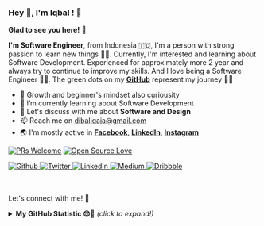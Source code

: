 ### Hey 👋, I'm Iqbal ! 🌆

**Glad to see you here!** :star_struck:

<b>I'm Software Engineer</b>, from Indonesia 🇮🇩, I'm a person with strong passion to learn new things 🧗‍♂️. Currently, I'm interested and learning about Software Development. Experienced for approximately more 2 year and always try to continue to improve my skills. And I love being a Software Engineer 👨‍💻. The green dots on my [**GitHub**](https://github.com/dibaliqaja?tab=repositories) represent my journey :running_man:

- 🧠 Growth and beginner's mindset also curiousity
- 🌱 I’m currently learning about Software Development
- 💬 Let's discuss with me about **Software and Design**
- 📫 Reach me on dibaliqaja@gmail.com 
- 🌏 I'm mostly active in 
    **[Facebook](https://www.facebook.com/dibaliqaja/)**, 
    **[LinkedIn](https://www.linkedin.com/in/dibaliqaja/)**, 
    **[Instagram](https://www.instagram.com/dibaliqaja/)** 

[![PRs Welcome](https://img.shields.io/badge/PRs-welcome-brightgreen.svg?style=flat&logo=github)](https://github.com/dibaliqaja) [![Open Source Love](https://badges.frapsoft.com/os/v2/open-source.svg?v=103)](https://github.com/dibaliqaja)

<a href="https://github.com/dibaliqaja" target="_blank">
   <img alt="Github" src="https://img.shields.io/badge/GitHub-100000?style=for-the-badge&logo=github&logoColor=white" />
</a> 
<a href="https://twitter.com/dibaliqaja" target="_blank">
   <img alt="Twitter" src="https://img.shields.io/badge/twitter-%231DA1F2.svg?&style=for-the-badge&logo=twitter&logoColor=white" />
</a> 
<a href="https://www.linkedin.com/in/dibaliqaja" target="_blank">
   <img alt="LinkedIn" src="https://img.shields.io/badge/linkedin-%230077B5.svg?&style=for-the-badge&logo=linkedin&logoColor=white" />
</a> 
<a href="https://medium.com/@dibaliqaja" target="_blank">
   <img alt="Medium" src="https://img.shields.io/badge/medium-%2312100E.svg?&style=for-the-badge&logo=medium&logoColor=white" />
</a>
<a href="https://dribbble.com/dibaliqaja" target="_blank">
   <img alt="Dribbble" src="https://img.shields.io/badge/Dribbble-EA4C89?style=for-the-badge&logo=dribbble&logoColor=white" />
</a>

<br/><br/>
Let's connect with me! 🚀 

<details>
<summary> <b> My GitHub Statistic 😎🤙</b> <i>(click to expand!)</i> </summary>
<br/>

![Iqbal's github stats](https://github-readme-stats.vercel.app/api?username=dibaliqaja&show_icons=true&count_private=true&theme=dark)

</details>
